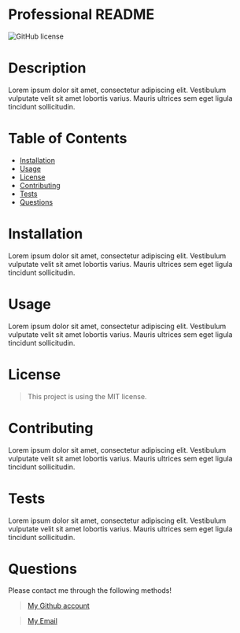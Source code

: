
# Professional README

      
![GitHub license](https://img.shields.io/static/v1?label=License&message=MIT&color=blue&style=for-the-badge)

# Description

Lorem ipsum dolor sit amet, consectetur adipiscing elit. Vestibulum vulputate velit sit amet lobortis varius. Mauris ultrices sem eget ligula tincidunt sollicitudin.

# Table of Contents 

- [Installation](#installation)
- [Usage](#usage)
- [License](#license)
- [Contributing](#contributing)
- [Tests](#tests)
- [Questions](#questions)

# Installation 

Lorem ipsum dolor sit amet, consectetur adipiscing elit. Vestibulum vulputate velit sit amet lobortis varius. Mauris ultrices sem eget ligula tincidunt sollicitudin.

# Usage

Lorem ipsum dolor sit amet, consectetur adipiscing elit. Vestibulum vulputate velit sit amet lobortis varius. Mauris ultrices sem eget ligula tincidunt sollicitudin.

# License

> This project is using the MIT license.

# Contributing

Lorem ipsum dolor sit amet, consectetur adipiscing elit. Vestibulum vulputate velit sit amet lobortis varius. Mauris ultrices sem eget ligula tincidunt sollicitudin.

# Tests

Lorem ipsum dolor sit amet, consectetur adipiscing elit. Vestibulum vulputate velit sit amet lobortis varius. Mauris ultrices sem eget ligula tincidunt sollicitudin.

# Questions
Please contact me through the following methods!

> [My Github account](https://github.com/ven-kim)

> <a href="mailto:ven@gmail.com">My Email</a> 


  